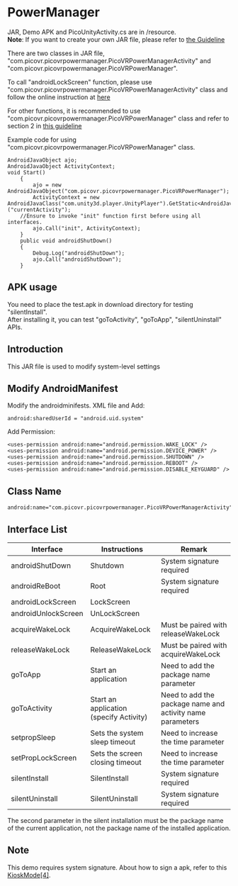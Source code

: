 # PowerManager 
JAR, Demo APK and PicoUnityActivity.cs are in /resource.    
**Note**:
If you want to create your own JAR file, please refer to [the Guideline](http://static.appstore.picovr.com/docs/JarUnity/index.html) 

There are two classes in JAR file, "com.picovr.picovrpowermanager.PicoVRPowerManagerActivity" and "com.picovr.picovrpowermanager.PicoVRPowerManager".

To call "androidLockScreen" function, please use "com.picovr.picovrpowermanager.PicoVRPowerManagerActivity" class and follow the online instruction at [here](http://static.appstore.picovr.com/docs/PowerManager/chapter_three.html)

For other functions, it is recommended to use "com.picovr.picovrpowermanager.PicoVRPowerManager" class and refer to section 2 in [this guideline](http://static.appstore.picovr.com/docs/JarUnity/index.html)

Example code for using "com.picovr.picovrpowermanager.PicoVRPowerManager" class.

```
AndroidJavaObject ajo;
AndroidJavaObject ActivityContext;
void Start()
    {
        ajo = new AndroidJavaObject("com.picovr.picovrpowermanager.PicoVRPowerManager");
        ActivityContext = new AndroidJavaClass("com.unity3d.player.UnityPlayer").GetStatic<AndroidJavaObject>("currentActivity");
	//Ensure to invoke "init" function first before using all interfaces.
        ajo.Call("init", ActivityContext);
    }
    public void androidShutDown()
    {
        Debug.Log("androidShutDown");
        ajo.Call("androidShutDown");
    }
```


## APK usage
You need to place the test.apk in download directory for testing "silentInstall".   
After installing it, you can test "goToActivity", "goToApp", "silentUninstall" APIs.

## Introduction
This JAR file is used to modify system-level settings

## Modify AndroidManifest

 Modify the androidminifests. XML file and Add: 
 
   
   ```
   android:sharedUserId = "android.uid.system"
   ```

   Add Permission:

   ```
   <uses-permission android:name="android.permission.WAKE_LOCK" />
   <uses-permission android:name="android.permission.DEVICE_POWER" />
   <uses-permission android:name="android.permission.SHUTDOWN" />
   <uses-permission android:name="android.permission.REBOOT" />
   <uses-permission android:name="android.permission.DISABLE_KEYGUARD" />
   ```

## Class Name

   ```
   android:name="com.picovr.picovrpowermanager.PicoVRPowerManagerActivity"
   ```

## Interface List

| Interface           | Instructions                    | Remark                                 |
| ------------------- | ------------------------------- | -------------------------------------- |
| androidShutDown     | Shutdown                        | System signature required              |
| androidReBoot       | Root                            | System signature required              |
| androidLockScreen   | LockScreen                      |                                        |
| androidUnlockScreen | UnLockScreen                    |                                        |
| acquireWakeLock     | AcquireWakeLock                 | Must be paired with releaseWakeLock    |
| releaseWakeLock     | ReleaseWakeLock                 | Must be paired with acquireWakeLock    |
| goToApp             | Start an application            | Need to add the package name parameter |
| goToActivity        | Start an application (specify Activity)     | Need to add the package name and activity name parameters |
| setpropSleep        | Sets the system sleep timeout   | Need to increase the time parameter    |
| setPropLockScreen   | Sets the screen closing timeout | Need to increase the time parameter    |
| silentInstall       | SilentInstall                   | System signature required              |
| silentUninstall     | SilentUninstall                 | System signature required              |

The second parameter in the silent installation must be the package name of the current application, not the package name of the installed application.

## Note
This demo requires system signature. About how to sign a apk, refer to this [KioskMode[4]](http://static.appstore.picovr.com/docs/KioskMode/chapter_four.html?_blank).


